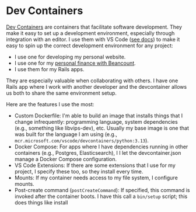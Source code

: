 # Dev Containers

[Dev Containers](https://containers.dev/) are containers that facilitate software development. They make it easy to set up a development environment, especially through integration with an editor. I use them with VS Code ([see docs](https://code.visualstudio.com/docs/devcontainers/containers)) to make it easy to spin up the correct development environment for any project:

* I use one for developing my personal website.
* I use one for my [personal finance with Beancount](https://alexcwatt.com/beancount/).
* I use them for my Rails apps.

They are especially valuable when collaborating with others. I have one Rails app where I work with another developer and the devcontainer allows us both to share the same environment setup.

Here are the features I use the most:

* Custom Dockerfile: I'm able to build an image that installs things that I change infrequently: programming language, system dependencies (e.g., something like libvips-dev), etc. Usually my base image is one that was built for the language I am using (e.g., `mcr.microsoft.com/vscode/devcontainers/python:3.13`).
* Docker Compose: For apps where I have dependencies running in other containers (e.g., Postgres, Elasticsearch), I I let the devcontainer.json manage a Docker Compose configuration.
* VS Code Extensions: If there are some extensions that I use for my project, I specify these too, so they install every time.
* Mounts: If my container needs access to my file system, I configure mounts.
* Post-create command (`postCreateCommand`): If specified, this command is invoked after the container boots. I have this call a `bin/setup` script; this does things like install 
